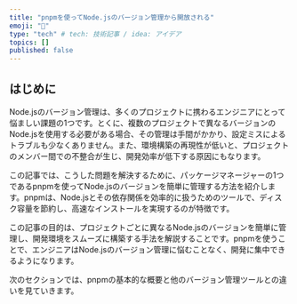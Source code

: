```yaml
---
title: "pnpmを使ってNode.jsのバージョン管理から開放される"
emoji: "🍣"
type: "tech" # tech: 技術記事 / idea: アイデア
topics: []
published: false
---
```


## はじめに

<!-- FIXME: バージョン管理に悩むのはエンジニア以外も含む -->
<!-- FIXME: そもそも、なぜNode.jsを使うのか-->
<!-- FIXME: Node.jsのバージョン管理になぜ、パッケージマネージャーが登場するのか-->

Node.jsのバージョン管理は、多くのプロジェクトに携わるエンジニアにとって悩ましい課題の1つです。とくに、複数のプロジェクトで異なるバージョンのNode.jsを使用する必要がある場合、その管理は手間がかかり、設定ミスによるトラブルも少なくありません。また、環境構築の再現性が低いと、プロジェクトのメンバー間での不整合が生じ、開発効率が低下する原因にもなります。

この記事では、こうした問題を解決するために、パッケージマネージャーの1つであるpnpmを使ってNode.jsのバージョンを簡単に管理する方法を紹介します。pnpmは、Node.jsとその依存関係を効率的に扱うためのツールで、ディスク容量を節約し、高速なインストールを実現するのが特徴です。

この記事の目的は、プロジェクトごとに異なるNode.jsのバージョンを簡単に管理し、開発環境をスムーズに構築する手法を解説することです。pnpmを使うことで、エンジニアはNode.jsのバージョン管理に悩むことなく、開発に集中できるようになります。

次のセクションでは、pnpmの基本的な概要と他のバージョン管理ツールとの違いを見ていきます。

